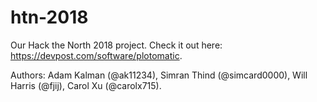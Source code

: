 # htn-2018

Our Hack the North 2018 project. Check it out here: https://devpost.com/software/plotomatic.

Authors: Adam Kalman (@ak11234), Simran Thind (@simcard0000), Will Harris (@fjij), Carol Xu (@carolx715).
